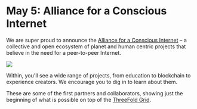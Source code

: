# May 5: Alliance for a Conscious Internet

We are super proud to announce the [Alliance for a Conscious Internet](https://consciousinternet.org) – a collective and open ecosystem of planet and human centric projects that believe in the need for a peer-to-peer Internet.

![](threefold__consciousinternet.png  )

Within, you'll see a wide range of projects, from education to blockchain to experience creators. We encourage you to dig in to learn about them.

These are some of the first partners and collaborators, showing just the beginning of what is possible on top of the [ThreeFold Grid](threefold__threefold_grid).
